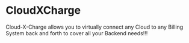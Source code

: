 # CloudXCharge
Cloud-X-Charge allows you to virtually connect any Cloud to any Billing System back and forth to cover all your Backend needs!!! 
